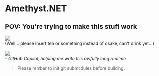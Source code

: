 # Amethyst.NET

## POV: You're trying to make this stuff work
![](https://thumbs.gfycat.com/DiscreteFamiliarCats-size_restricted.gif)  
(Well... please insert tea or something instead of osake, can't drink yet...)  
<br>
![](https://imgur.com/J70DKMQ.png)  
*- GitHub Copilot, helping me write this awfully long readme*  

> Please rember to init git submodules before building.
